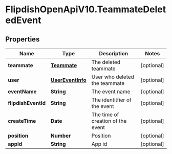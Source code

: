 # FlipdishOpenApiV10.TeammateDeletedEvent

## Properties
Name | Type | Description | Notes
------------ | ------------- | ------------- | -------------
**teammate** | [**Teammate**](Teammate.md) | The deleted teammate | [optional] 
**user** | [**UserEventInfo**](UserEventInfo.md) | User who deleted the teammate | [optional] 
**eventName** | **String** | The event name | [optional] 
**flipdishEventId** | **String** | The identitfier of the event | [optional] 
**createTime** | **Date** | The time of creation of the event | [optional] 
**position** | **Number** | Position | [optional] 
**appId** | **String** | App id | [optional] 


